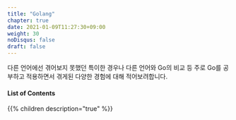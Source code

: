 ```yaml
---
title: "Golang"
chapter: true
date: 2021-01-09T11:27:30+09:00
weight: 30
noDisqus: false
draft: false
---
```


다른 언어에선 겪어보지 못했던 특이한 경우나 다른 언어와 Go의 비교 등 주로 Go를 공부하고 적용하면서 겪게된 다양한 경험에 대해 적어보려합니다. 

#### List of Contents

{{% children description="true" %}}